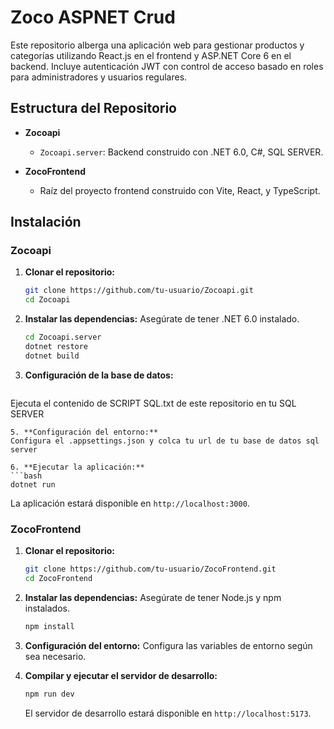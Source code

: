 
# Zoco ASPNET Crud

Este repositorio alberga una aplicación web para gestionar productos y categorías utilizando React.js en el frontend y ASP.NET Core 6 en el backend. Incluye autenticación JWT con control de acceso basado en roles para administradores y usuarios regulares.

## Estructura del Repositorio

- **Zocoapi**
  - `Zocoapi.server`: Backend construido con .NET 6.0, C#, SQL SERVER.
  
- **ZocoFrontend**
  - Raíz del proyecto frontend construido con Vite, React, y TypeScript.

## Instalación

### Zocoapi

1. **Clonar el repositorio:**
   ```bash
   git clone https://github.com/tu-usuario/Zocoapi.git
   cd Zocoapi
   ```

2. **Instalar las dependencias:**
   Asegúrate de tener .NET 6.0 instalado.
   ```bash
   cd Zocoapi.server
   dotnet restore
   dotnet build   
   ```
3. **Configuración de la base de datos:**
    ```bash
  Ejecuta el contenido de SCRIPT SQL.txt de este repositorio en tu SQL SERVER
   ```   
5. **Configuración del entorno:**
   Configura el .appsettings.json y colca tu url de tu base de datos sql server

6. **Ejecutar la aplicación:**
   ```bash
   dotnet run
   ```
   La aplicación estará disponible en `http://localhost:3000`.

### ZocoFrontend

1. **Clonar el repositorio:**
   ```bash
   git clone https://github.com/tu-usuario/ZocoFrontend.git
   cd ZocoFrontend
   ```

2. **Instalar las dependencias:**
   Asegúrate de tener Node.js y npm instalados.
   ```bash
   npm install
   ```

3. **Configuración del entorno:**
   Configura las variables de entorno según sea necesario.

4. **Compilar y ejecutar el servidor de desarrollo:**
   ```bash
   npm run dev
   ```
   El servidor de desarrollo estará disponible en `http://localhost:5173`.




